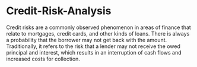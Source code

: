 # Credit-Risk-Analysis
Credit risks are a commonly observed phenomenon in areas of finance that relate to mortgages, credit cards, and other kinds of loans. There is always a probability that the borrower may not get back with the amount. Traditionally, it refers to the risk that a lender may not receive the owed principal and interest, which results in an interruption of cash flows and increased costs for collection.
